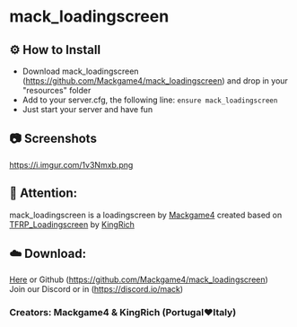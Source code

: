 # mack_loadingscreen

## ⚙️ How to Install  
- Download mack_loadingscreen (https://github.com/Mackgame4/mack_loadingscreen) and drop in your "resources" folder  
- Add to your server.cfg, the following line: ```ensure mack_loadingscreen```  
- Just start your server and have fun  

## 📷 Screenshots  
https://i.imgur.com/1v3Nmxb.png

## 🔖 Attention:  
mack_loadingscreen is a loadingscreen by [Mackgame4](https://github.com/Mackgame4) created based on [TFRP_Loadingscreen](https://forum.cfx.re/t/release-tfrp-nopixel-loading-screen-modification-new-version-kingrich-importanthippo/202859) by [KingRich](https://github.com/KingRich-TLFRP/TFRP_loadingscreen)

## ☁️ Download:  
[Here](https://github.com/Mackgame4/mack_loadingscreen) or Github (https://github.com/Mackgame4/mack_loadingscreen)  
Join our Discord or in (https://discord.io/mack)  
### Creators: Mackgame4 & KingRich (Portugal❤️Italy)
